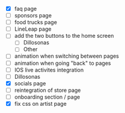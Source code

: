 - [x] faq page
- [ ] sponsors page
- [ ] food trucks page
- [ ] LineLeap page
- [ ] add the two buttons to the home screen
  - [ ] Dillosonas
  - [ ] Other
- [ ] animation when switching between pages
- [ ] animation when going "back" to pages
- [ ] IOS live activites integration
- [ ] Dillosonas
- [x] socials page
- [ ] reintegration of store page
- [ ] onboarding section / page
- [x] fix css on artist page
